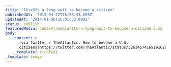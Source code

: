```yaml
---
title: "It\x92s a long wait to become a citizen"
publishedAt: '2013-04-22T18:53:43.000Z'
updatedAt: '2014-01-26T16:01:52.000Z'
status: publish
featuredMedia: content/media/its-a-long-wait-to-become-a-citizen-3.md
body:
  - content: >
      [via Twitter / TheAtlantic: How to become a U.S.
      citizen](https://twitter.com/TheAtlantic/status/326345741691916288/photo/1)
    _template: richText
_template: image
---
```


